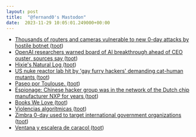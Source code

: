 ```yaml
---
layout: post
title:  "@fernand0's Mastodon"
date:  2023-11-29 10:05:01.249000+00:00
---
```

*  [Thousands of routers and cameras vulnerable to new 0-day attacks by hostile botnet ](https://arstechnica.com/security/2023/11/thousands-of-routers-and-cameras-vulnerable-to-new-0-day-attacks-by-hostile-botnet) ([toot](https://mastodon.social/@fernand0/111493270814557960))
*  [OpenAI researchers warned board of AI breakthrough ahead of CEO ouster, sources say ](https://www.reuters.com/technology/sam-altmans-ouster-openai-was-precipitated-by-letter-board-about-ai-breakthrough-2023-11-22) ([toot](https://mastodon.social/@fernand0/111493070786770114))
*  [Hixie's Natural Log ](https://ln.hixie.ch/?start=170062737) ([toot](https://mastodon.social/@fernand0/111491522365273701))
*  [US nuke reactor lab hit by 'gay furry hackers' demanding cat-human mutants ](https://www.theregister.com/2023/11/22/nuclear_lab_hacked) ([toot](https://mastodon.social/@fernand0/111489677924968057))
*  [Paseo por Toulouse. ](https://avecesunafoto.wordpress.com/2023/11/28/paseo-por-toulouse) ([toot](https://mastodon.social/@fernand0/111489563187109562))
*  [Espionage: Chinese hacker group was in the network of the Dutch chip manufacturer NXP for years ](https://cyberwarzone.com/espionage-chinese-hacker-group-was-in-the-network-of-the-dutch-chip-manufacturer-nxp-for-years) ([toot](https://mastodon.social/@fernand0/111489274700779321))
*  [Books We Love ](https://apps.npr.org/best-books) ([toot](https://mastodon.social/@fernand0/111489132791031456))
*  [Violencias algorítmicas ](https://www.pikaramagazine.com/2022/11/violencias-algoritmicas) ([toot](https://mastodon.social/@fernand0/111488947135063880))
*  [Zimbra 0-day used to target international government organizations ](https://blog.google/threat-analysis-group/zimbra-0-day-used-to-target-international-government-organizations) ([toot](https://mastodon.social/@fernand0/111488155265316376))
*  [Ventana y escalera de caracol  ](https://www.flickr.com/photos/fernand0/53339576193/) ([toot](https://mastodon.social/@fernand0/111488012758425972))

